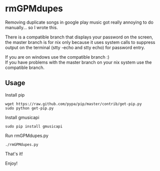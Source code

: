 rmGPMdupes
==========

Removing duplicate songs in google play music got really annoying to do manually... so I wrote this.

There is a compatible branch that displays your password on the screen, the master branch is for nix only because it uses system calls to suppress output on the terminal (stty -echo and stty echo) for password entry. 

If you are on windows use the compatible branch :) <br>
If you have problems with the master branch on your nix system use the compatible branch.

Usage
----------
Install pip
```
wget https://raw.github.com/pypa/pip/master/contrib/get-pip.py
sudo python get-pip.py
```

Install gmusicapi
```
sudo pip install gmusicapi
```

Run rmGPMdupes.py
```
./rmGPMdupes.py
```

That's it!

Enjoy!
